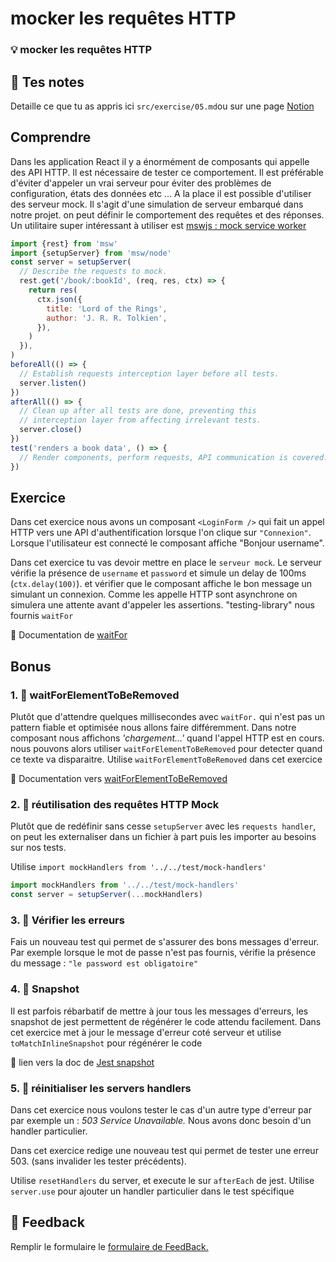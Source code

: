 # mocker les requêtes HTTP

### 💡 mocker les requêtes HTTP

## 📝 Tes notes

Detaille ce que tu as appris ici
`src/exercise/05.md`ou sur une page [Notion](https://go.mikecodeur.com/course-notes-template)

## Comprendre

Dans les application React il y a énormément de composants qui appelle des API
HTTP. Il est nécessaire de tester ce comportement. Il est préférable d'éviter
d'appeler un vrai serveur pour éviter des problèmes de configuration, états des
données etc ... A la place il est possible d'utiliser des serveur mock. Il
s'agit d'une simulation de serveur embarqué dans notre projet. on peut définir
le comportement des requêtes et des réponses. Un utilitaire super intéressant à
utiliser est [mswjs : mock service worker](https://mswjs.io/)

```jsx
import {rest} from 'msw'
import {setupServer} from 'msw/node'
const server = setupServer(
  // Describe the requests to mock.
  rest.get('/book/:bookId', (req, res, ctx) => {
    return res(
      ctx.json({
        title: 'Lord of the Rings',
        author: 'J. R. R. Tolkien',
      }),
    )
  }),
)
beforeAll(() => {
  // Establish requests interception layer before all tests.
  server.listen()
})
afterAll(() => {
  // Clean up after all tests are done, preventing this
  // interception layer from affecting irrelevant tests.
  server.close()
})
test('renders a book data', () => {
  // Render components, perform requests, API communication is covered.
})
```

## Exercice

Dans cet exercice nous avons un composant `<LoginForm />` qui fait un appel HTTP
vers une API d'authentification lorsque l'on clique sur `"Connexion"`. Lorsque
l'utilisateur est connecté le composant affiche "Bonjour username".

Dans cet exercice tu vas devoir mettre en place le `serveur mock`. Le serveur
vérifie la présence de `username` et `password` et simule un delay de 100ms
(`ctx.delay(100)`). et vérifier que le composant affiche le bon message un
simulant un connexion. Comme les appelle HTTP sont asynchrone on simulera une
attente avant d'appeler les assertions. "testing-library" nous fournis `waitFor`

📑 Documentation de
[waitFor](https://testing-library.com/docs/dom-testing-library/api-async/)

## Bonus

### 1. 🚀 waitForElementToBeRemoved

Plutôt que d'attendre quelques millisecondes avec `waitFor.` qui n'est pas un
pattern fiable et optimisée nous allons faire différemment. Dans notre composant
nous affichons _'chargement...'_ quand l'appel HTTP est en cours. nous pouvons
alors utiliser `waitForElementToBeRemoved` pour detecter quand ce texte va
disparaitre. Utilise `waitForElementToBeRemoved` dans cet exercice

📑 Documentation vers
[waitForElementToBeRemoved](https://testing-library.com/docs/dom-testing-library/api-async/#waitforelementtoberemoved)

### 2. 🚀 réutilisation des requêtes HTTP Mock

Plutôt que de redéfinir sans cesse `setupServer` avec les `requests handler`, on
peut les externaliser dans un fichier à part puis les importer au besoins sur
nos tests.

Utilise `import mockHandlers from '../../test/mock-handlers'`

```jsx
import mockHandlers from '../../test/mock-handlers'
const server = setupServer(...mockHandlers)
```

### 3. 🚀 Vérifier les erreurs

Fais un nouveau test qui permet de s'assurer des bons messages d'erreur. Par
exemple lorsque le mot de passe n'est pas fournis, vérifie la présence du
message : `"le password est obligatoire"`

### 4. 🚀 Snapshot

Il est parfois rébarbatif de mettre à jour tous les messages d'erreurs, les
snapshot de jest permettent de régénérer le code attendu facilement. Dans cet
exercice met à jour le message d'erreur coté serveur et utilise
`toMatchInlineSnapshot` pour régénérer le code

📑 lien vers la doc de
[Jest snapshot](https://jestjs.io/fr/docs/snapshot-testing)

### 5. 🚀 réinitialiser les servers handlers

Dans cet exercice nous voulons tester le cas d'un autre type d'erreur par par
exemple un : _503 Service Unavailable._ Nous avons donc besoin d'un handler
particulier.

Dans cet exercice redige une nouveau test qui permet de tester une erreur 503.
(sans invalider les tester précédents).

Utilise `resetHandlers` du server, et execute le sur `afterEach` de jest.
Utilise `server.use` pour ajouter un handler particulier dans le test spécifique

## 🐜 Feedback

Remplir le formulaire le
[formulaire de FeedBack.](https://go.mikecodeur.com/cours-react-avis?entry.1430994900=React%20Testing%20Module&entry.533578441=05%20mocker%20les%20requêtes%20HTTP)
